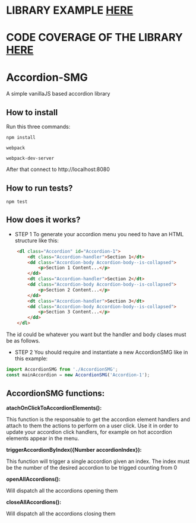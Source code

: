 # LIBRARY EXAMPLE [HERE](https://carlesnunez.github.io/Accordion-SMG/)

# CODE COVERAGE OF THE LIBRARY [HERE](https://carlesnunez.github.io/Accordion-SMG/coverage/lcov-report/index.html)

# Accordion-SMG
A simple vanillaJS based accordion library

## How to install

Run this three commands:
```ssh
npm install

webpack

webpack-dev-server
```

After that connect to http://localhost:8080

## How to run tests?

```ssh
npm test
```
## How does it works?

- STEP 1 To generate your accordion menu you need to have an HTML structure like this:
```html
    <dl class="Accordion" id="Accordion-1">
        <dt class="Accordion-handler">Section 1</dt>
        <dd class="Accordion-body Accordion-body--is-collapsed">
            <p>Section 1 Content...</p>
        </dd>
        <dt class="Accordion-handler">Section 2</dt>
        <dd class="Accordion-body Accordion-body--is-collapsed">
            <p>Section 2 Content...</p>
        </dd>
        <dt class="Accordion-handler">Section 3</dt>
        <dd class="Accordion-body Accordion-body--is-collapsed">
            <p>Section 3 Content...</p>
        </dd>
    </dl>
```
The id could be whatever you want but the handler and body clases must be as follows.
 - STEP 2 You should require and instantiate a new AccordionSMG like in this example:
 
 ```javascript
 import AccordionSMG from './AccordionSMG';
 const mainAccordion = new AccordionSMG('Accordion-1');
 ```

## AccordionSMG functions:

**atachOnClickToAccordionElements():**

This function is the responsable to get the accordion element handlers and attach to them the actions to perform on a user click.
Use it in order to update your accordion click handlers, for example on hot accordion elements appear in the menu.
 
**triggerAccordionByIndex({Number accordionIndex}):**

This function will trigger a single accordion given an index. The index must be the number of the desired accordion to be trigged counting from 0

**openAllAccordions():**

Will dispatch all the accordions opening them


**closeAllAccordions():**

Will dispatch all the accordions closing them

